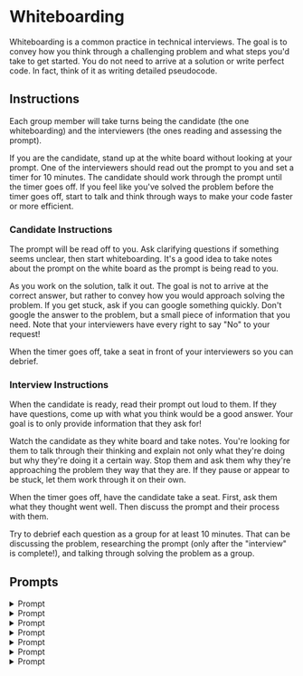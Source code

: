 # Whiteboarding

Whiteboarding is a common practice in technical interviews. The goal is to
convey how you think through a challenging problem and what steps you'd take to
get started. You do not need to arrive at a solution or write perfect code. In
fact, think of it as writing detailed pseudocode.

## Instructions

Each group member will take turns being the candidate (the one whiteboarding)
and the interviewers (the ones reading and assessing the prompt).

If you are the candidate, stand up at the white board without looking at your
prompt. One of the interviewers should read out the prompt to you and set
a timer for 10 minutes. The candidate should work through the prompt until the
timer goes off. If you feel like you've solved the problem before the timer goes
off, start to talk and think through ways to make your code faster or more
efficient.

### Candidate Instructions

The prompt will be read off to you. Ask clarifying questions if something seems
unclear, then start whiteboarding. It's a good idea to take notes about the
prompt on the white board as the prompt is being read to you.

As you work on the solution, talk it out. The goal is not to arrive at the
correct answer, but rather to convey how you would approach solving the problem.
If you get stuck, ask if you can google something quickly. Don't google the
answer to the problem, but a small piece of information that you need. Note that
your interviewers have every right to say "No" to your request!

When the timer goes off, take a seat in front of your interviewers so you can
debrief.

### Interview Instructions

When the candidate is ready, read their prompt out loud to them. If they have
questions, come up with what you think would be a good answer. Your goal is to
only provide information that they ask for!

Watch the candidate as they white board and take notes. You're looking for them
to talk through their thinking and explain not only what they're doing but why
they're doing it a certain way. Stop them and ask them why they're approaching
the problem they way that they are. If they pause or appear to be stuck, let
them work through it on their own.

When the timer goes off, have the candidate take a seat. First, ask them what
they thought went well. Then discuss the prompt and their process with them.

Try to debrief each question as a group for at least 10 minutes. That can be
discussing the problem, researching the prompt (only after the "interview" is
complete!), and talking through solving the problem as a group.

## Prompts

<details>
  <summary>Prompt</summary>

  Given an array of integers, write a function that returns a sorted list of all the
  duplicates in the array.

  e.g.:

  ```js
    dups([1, 2, 3])    // = []
    dups([1, 2, 2])    // = [2]
    dups([3, 3, 3])    // = [3]
    dups([2, 1, 2, 1]) // = [1, 2]
  ```

  How would you make your solution more efficient?

  [Source](https://www.byte-by-byte.com/findduplicates/)
</details>

<details>
  <summary>Prompt</summary>

  A linked list is a list structure made up of nodes where each node contains
  a value and a reference to the next node in the list:

  ![Linked
  List](https://www.cs.cmu.edu/~adamchik/15-121/lectures/Linked%20Lists/pix/linkedlist.bmp)

  Given an unsorted linked list, write a function that removes all duplicates
  (i.e. returns a new linked list containing only the unique values).

  [Source](https://www.byte-by-byte.com/deduplinkedlist/)

</details>

<details>
  <summary>Prompt</summary>

  Given two strings, write a function to determine whether they are anagrams.

  e.g.:

  ```js
  isAnagram("", "") = true
  isAnagram("A", "A") = true
  isAnagram("A", "B") = false
  isAnagram("ab", "ba") = true
  isAnagram("AB", "ab") = true
  ```

  [Source](https://www.byte-by-byte.com/anagrams/)

</details>

<details>
  <summary>Prompt</summary>

  New York City has the highest population of any city in the U.S., with
  8,550,405 people. Bonanza, Utah has the smallest population with only 1 person
  living in it.

  How could you roughly calculate the population of the United States.

  > Note to Interviewers: the population of the US is 325.7 million
</details>

<details>
  <summary>Prompt</summary>

  Given an array of numbers, write a function that returns the largest
  difference between two consecutive numbers in the array.

  e.g.:

  ```js
  largestDifference([1, 3]) // => 2
  largestDifference([1, 3, 8]) // => 5
  largestDifference([1, 3, 8, 0, 9]) // => 9
  ```

</details>

<details>
  <summary>Prompt</summary>

  Given two integers, write a function that swaps them without using any temporary variables.

  [Source](https://www.byte-by-byte.com/swapvariables/)

</details>

<details>
  <summary>Prompt</summary>

  Given two unsorted strings, write a function that will return the number of common
  characters.

  e.g.:

  ```js
    commonChars('abc', 'abc') // => 3
    commonChars('aef','hqa') // => 1
    commonChars('ferlv','evlrf') // => 5
  ```

</details>
